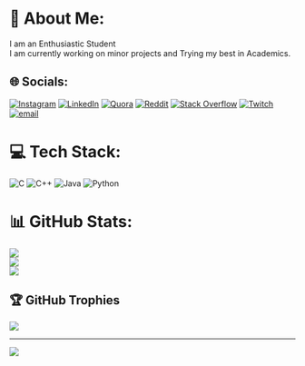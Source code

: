 # 💫 About Me:
I am an Enthusiastic Student<br>I am currently working on minor projects and Trying my best in Academics.


## 🌐 Socials:
[![Instagram](https://img.shields.io/badge/Instagram-%23E4405F.svg?logo=Instagram&logoColor=white)](https://instagram.com/Mr.Y_121) [![LinkedIn](https://img.shields.io/badge/LinkedIn-%230077B5.svg?logo=linkedin&logoColor=white)](https://www.linkedin.com/in/yagneswar-b-278944295?utm_source=share&utm_campaign=share_via&utm_content=profile&utm_medium=android_app)  [![Quora](https://img.shields.io/badge/Quora-%23B92B27.svg?logo=Quora&logoColor=white)](https://quora.com/profile/Yagneswar) [![Reddit](https://img.shields.io/badge/Reddit-%23FF4500.svg?logo=Reddit&logoColor=white)](https://reddit.com/user/Dragon_B0i) [![Stack Overflow](https://img.shields.io/badge/-Stackoverflow-FE7A16?logo=stack-overflow&logoColor=white)](https://stackoverflow.com/users/N/A) [![Twitch](https://img.shields.io/badge/Twitch-%239146FF.svg?logo=Twitch&logoColor=white)](https://twitch.tv/dragon_b0i) [![email](https://img.shields.io/badge/Email-D14836?logo=gmail&logoColor=white)](mailto:bhavanamyagneswar121@gmail.com) 

# 💻 Tech Stack:
![C](https://img.shields.io/badge/c-%2300599C.svg?style=for-the-badge&logo=c&logoColor=white) ![C++](https://img.shields.io/badge/c++-%2300599C.svg?style=for-the-badge&logo=c%2B%2B&logoColor=white) ![Java](https://img.shields.io/badge/java-%23ED8B00.svg?style=for-the-badge&logo=openjdk&logoColor=white) ![Python](https://img.shields.io/badge/python-3670A0?style=for-the-badge&logo=python&logoColor=ffdd54)
# 📊 GitHub Stats:
![](https://github-readme-stats.vercel.app/api?username=DragonB0i&theme=blue-green&hide_border=false&include_all_commits=true&count_private=false)<br/>
![](https://github-readme-streak-stats.herokuapp.com/?user=DragonB0i&theme=blue-green&hide_border=false)<br/>
![](https://github-readme-stats.vercel.app/api/top-langs/?username=DragonB0i&theme=blue-green&hide_border=false&include_all_commits=true&count_private=false&layout=compact)

## 🏆 GitHub Trophies
![](https://github-profile-trophy.vercel.app/?username=DragonB0i&theme=radical&no-frame=false&no-bg=true&margin-w=4)

---
[![](https://visitcount.itsvg.in/api?id=DragonB0i&icon=0&color=0)](https://visitcount.itsvg.in)

<!-- Proudly created with GPRM ( https://gprm.itsvg.in ) -->
